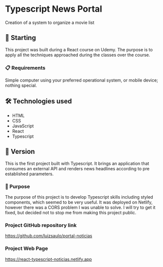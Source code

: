 # Typescript News Portal
Creation of a system to organize a movie list
## 🚀 Starting

This project was built during  a React course on Udemy. The purpose is to apply all the techniques approached during the classes over the course.

### 📋 Requirements

Simple computer using your preferred operational system, or mobile device; nothing special.

## 🛠️ Technologies used

* HTML
* CSS
* JavaScript
* React
* Typescript

## 📌 Version

This is the first project built with Typescript. It brings an application that consumes an external API and renders news headlines according to pre established parameters.  

### 🔩 Purpose

The purpose of this project is to develop Typescript skills including styled components, which seemed to be very useful. It was deployed on Netlify, however there was a CORS problem I was unable to solve. I will try to get it fixed, but decided not to stop me from making this project public.

### Project GitHub repository link
https://github.com/luizsaulo/portal-noticias

### Project Web Page
https://react-typescript-noticias.netlify.app